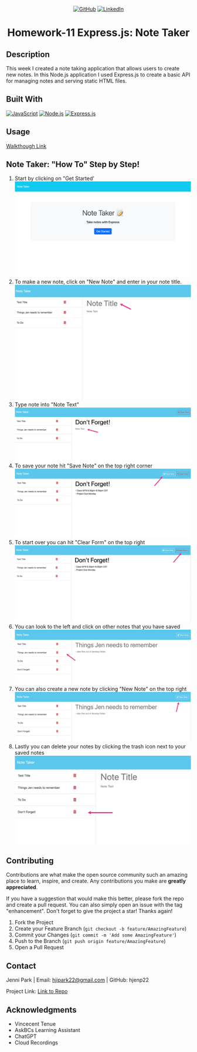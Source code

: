 <!-- Improved compatibility of back to top link: See: https://github.com/othneildrew/Best-README-Template/pull/73 -->
<div align="center">
  <div id="readme-top"></div>

[![GitHub](https://img.shields.io/badge/GitHub-My_Profile-pink?style=for-the-badge&logo=github)](https://github.com/hjenp22?tab=repositories)
[![LinkedIn](https://img.shields.io/badge/LinkedIn-My_Profile-blue?style=for-the-badge&logo=linkedin&logoColor=white)](https://www.linkedin.com/in/hjennip)
# Homework-11 Express.js: Note Taker
</div>

## Description 
This week I created a note taking application that allows users to create new notes. In this Node.js application I used Express.js to create a basic API for managing notes and serving static HTML files.

## Built With

[![JavaScript](https://img.shields.io/badge/JavaScript-F7DF1E?style=for-the-badge&logo=javascript&logoColor=black)](https://www.javascript.com/)
[![Node.js](https://img.shields.io/badge/Node.js-43853D?style=for-the-badge&logo=node.js&logoColor=white)](https://nodejs.org/)
[![Express.js](https://img.shields.io/badge/Express.js-000000?style=for-the-badge&logo=express&logoColor=white)](https://expressjs.com/)

## Usage
[Walkthough Link](https://drive.google.com/file/d/17-n_mhMWitpsjm_IZTTMAR_r0R75OiVA/view)

## Note Taker: "How To" Step by Step! <!--or application steps to each their own -->
1. Start by clicking on "Get Started'
![!\[Alt text\]](assets/get%20started.png)
2. To make a new note, click on "New Note" and enter in your note title. 
![!\[Alt text\]](assets/Note%20Title.png)
3. Type note into "Note Text"
![!\[Alt text\]](assets/Note%20Text.png)
4. To save your note hit "Save Note" on the top right corner
![!\[Alt text\]](assets/save%20note.png)
5. To start over you can hit "Clear Form" on the top right
![!\[Alt text\]](assets/Clear%20form.png)
6. You can look to the left and click on other notes that you have saved
![!\[Alt text\]](assets/saved%20notess.png)
7. You can also create a new note by clicking "New Note" on the top right
![!\[Alt text\]](assets/create%20new.png)
8. Lastly you can delete your notes by clicking the trash icon next to your saved notes
![!\[Alt text\]](assets/delete.png)
<!-- CONTRIBUTING -->
## Contributing

Contributions are what make the open source community such an amazing place to learn, inspire, and create. Any contributions you make are **greatly appreciated**.

If you have a suggestion that would make this better, please fork the repo and create a pull request. You can also simply open an issue with the tag "enhancement".
Don't forget to give the project a star! Thanks again!

1. Fork the Project
2. Create your Feature Branch (`git checkout -b feature/AmazingFeature`)
3. Commit your Changes (`git commit -m 'Add some AmazingFeature'`)
4. Push to the Branch (`git push origin feature/AmazingFeature`)
5. Open a Pull Request

<p align="right"></p>


## Contact 
Jenni Park | Email: hjipark22@gmail.com | GitHub: hjenp22

Project Link: [Link to Repo](https://github.com/hjenp22/Mod_11_HW_Note_Taker)

## Acknowledgments
* Vincecent Tenue
* AskBCs Learning Assistant 
* ChatGPT
* Cloud Recordings